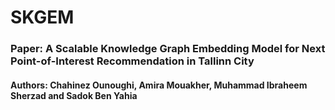 # SKGEM
### Paper: A Scalable Knowledge Graph Embedding Model for Next Point-of-Interest Recommendation in Tallinn City
#### Authors: Chahinez Ounoughi, Amira Mouakher, Muhammad Ibraheem Sherzad and Sadok Ben Yahia



